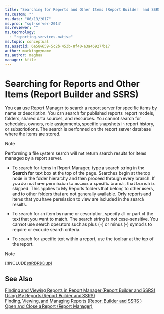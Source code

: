 ```yaml
---
title: "Searching for Reports and Other Items (Report Builder  and SSRS) | Microsoft Docs"
ms.custom: ""
ms.date: "06/13/2017"
ms.prod: "sql-server-2014"
ms.reviewer: ""
ms.technology: 
  - "reporting-services-native"
ms.topic: conceptual
ms.assetid: 6a586659-5c2b-453b-8f40-a3a469277b17
author: markingmyname
ms.author: maghan
manager: kfile
---
```

# Searching for Reports and Other Items (Report Builder  and SSRS)
  You can use Report Manager to search a report server for specific items by name or description. You can search for published reports, report models, folders, shared data sources, and resources. You cannot search for schedules, owners, role assignments, specific snapshots in report history, or subscriptions. The search is performed on the report server database where the items are stored.  
  
> [!NOTE]  
>  Performing a file system search will not return search results for items managed by a report server.  
  
-   To search for items in Report Manager, type a search string in the **Search for** text box at the top of the page. Searches begin at the top node in the folder hierarchy and then proceed through every branch. If you do not have permission to access a specific branch, that branch is skipped. This applies to My Reports folders that belong to other users, and to other folders that are not generally available. Only reports and items that you have permission to view are included in the search results.  
  
-   To search for an item by name or description, specify all or part of the text that you want to match. The search string is not case-sensitive. You cannot use search operators such as plus (+) or minus (-) symbols to require or exclude search criteria.  
  
-   To search for specific text within a report, use the toolbar at the top of the report.  
  
> [!NOTE]  
>  [!INCLUDE[ssRBRDDup](../../includes/ssrbrddup-md.md)]  
  
## See Also  
 [Finding and Viewing Reports in Report Manager &#40;Report Builder and SSRS&#41;](finding-and-viewing-reports-in-the-web-portal-report-builder-and-ssrs.md)   
 [Using My Reports &#40;Report Builder and SSRS&#41;](using-my-reports-report-builder-and-ssrs.md)   
 [Finding, Viewing, and Managing Reports &#40;Report Builder and SSRS &#41;](finding-viewing-and-managing-reports-report-builder-and-ssrs.md)   
 [Open and Close a Report &#40;Report Manager&#41;](../reports/open-and-close-a-report-report-manager.md)  
  
  
